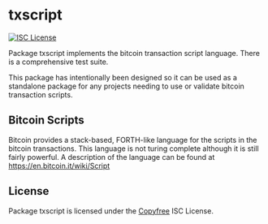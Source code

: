 # txscript

[![ISC License](http://img.shields.io/badge/license-ISC-blue.svg)](http://Copyfree.org)

Package txscript implements the bitcoin transaction script language. There is
a comprehensive test suite.

This package has intentionally been designed so it can be used as a standalone
package for any projects needing to use or validate bitcoin transaction scripts.

## Bitcoin Scripts

Bitcoin provides a stack-based, FORTH-like language for the scripts in
the bitcoin transactions. This language is not turing complete
although it is still fairly powerful. A description of the language
can be found at https://en.bitcoin.it/wiki/Script

## License

Package txscript is licensed under the [Copyfree](http://Copyfree.org) ISC
License.

